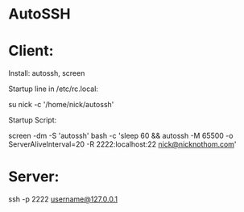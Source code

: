 # AutoSSH

# Client:

Install: autossh, screen

Startup line in /etc/rc.local:

su nick -c '/home/nick/autossh'

Startup Script:

screen -dm -S 'autossh' bash -c 'sleep 60 && autossh -M 65500 -o ServerAliveInterval=20 -R 2222:localhost:22 nick@nicknothom.com'


# Server:

ssh -p 2222 username@127.0.0.1
